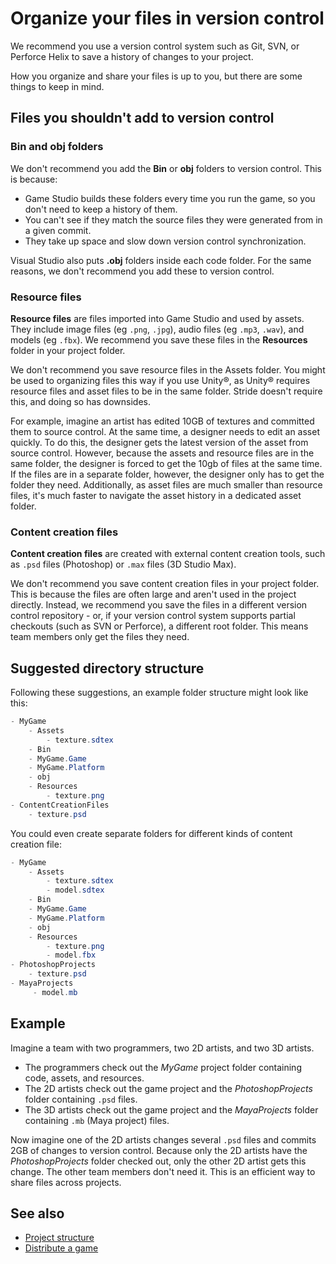 # Organize your files in version control

We recommend you use a version control system such as Git, SVN, or Perforce Helix to save a history of changes to your project. 

How you organize and share your files is up to you, but there are some things to keep in mind.

## Files you shouldn't add to version control

### **Bin** and **obj** folders

We don't recommend you add the **Bin** or **obj** folders to version control. This is because:

* Game Studio builds these folders every time you run the game, so you don't need to keep a history of them.
* You can't see if they match the source files they were generated from in a given commit.
* They take up space and slow down version control synchronization.

Visual Studio also puts **.obj** folders inside each code folder. For the same reasons, we don't recommend you add these to version control.

### Resource files

**Resource files** are files imported into Game Studio and used by assets. They include image files (eg `.png`, `.jpg`), audio files (eg `.mp3`, `.wav`), and models (eg `.fbx`). We recommend you save these files in the **Resources** folder in your project folder.

We don't recommend you save resource files in the Assets folder. You might be used to organizing files this way if you use Unity®, as Unity® requires resource files and asset files to be in the same folder. Stride doesn't require this, and doing so has downsides.

For example, imagine an artist has edited 10GB of textures and committed them to source control. At the same time, a designer needs to edit an asset quickly. To do this, the designer gets the latest version of the asset from source control. However, because the assets and resource files are in the same folder, the designer is forced to get the 10gb of files at the same time. If the files are in a separate folder, however, the designer only has to get the folder they need. Additionally, as asset files are much smaller than resource files, it's much faster to navigate the asset history in a dedicated asset folder.

### Content creation files

**Content creation files** are created with external content creation tools, such as `.psd` files (Photoshop) or `.max` files (3D Studio Max).

We don't recommend you save content creation files in your project folder. This is because the files are often large and aren't used in the project directly. Instead, we recommend you save the files in a different version control repository - or, if your version control system supports partial checkouts (such as SVN or Perforce), a different root folder. This means team members only get the files they need.

## Suggested directory structure

Following these suggestions, an example folder structure might look like this:

```cs
- MyGame
    - Assets
        - texture.sdtex
    - Bin
    - MyGame.Game
    - MyGame.Platform
    - obj
    - Resources
        - texture.png
- ContentCreationFiles
    - texture.psd
  ```

You could even create separate folders for different kinds of content creation file:

```cs
- MyGame
    - Assets
        - texture.sdtex
        - model.sdtex
    - Bin
    - MyGame.Game
    - MyGame.Platform
    - obj
    - Resources
        - texture.png
        - model.fbx
- PhotoshopProjects
    - texture.psd
- MayaProjects
     - model.mb
  ```

## Example

Imagine a team with two programmers, two 2D artists, and two 3D artists.

* The programmers check out the *MyGame* project folder containing code, assets, and resources.
* The 2D artists check out the game project and the *PhotoshopProjects* folder containing `.psd` files.
* The 3D artists check out the game project and the *MayaProjects* folder containing `.mb` (Maya project) files.

Now imagine one of the 2D artists changes several `.psd` files and commits 2GB of changes to version control. Because only the 2D artists have the *PhotoshopProjects* folder checked out, only the other 2D artist gets this change. The other team members don't need it. This is an efficient way to share files across projects.

## See also

* [Project structure](project-structure.md)
* [Distribute a game](distribute-a-game.md)
